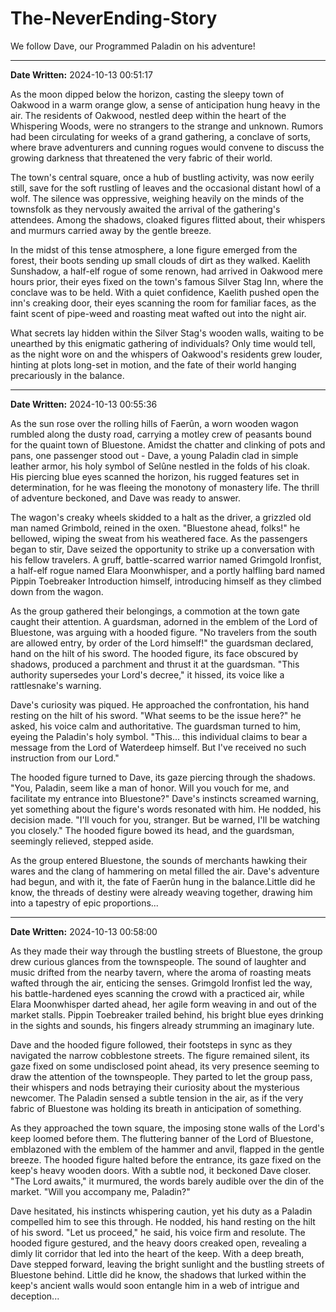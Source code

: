 # The-NeverEnding-Story

We follow Dave, our Programmed Paladin on his adventure!


---

**Date Written:** 2024-10-13 00:51:17

As the moon dipped below the horizon, casting the sleepy town of Oakwood in a warm orange glow, a sense of anticipation hung heavy in the air. The residents of Oakwood, nestled deep within the heart of the Whispering Woods, were no strangers to the strange and unknown. Rumors had been circulating for weeks of a grand gathering, a conclave of sorts, where brave adventurers and cunning rogues would convene to discuss the growing darkness that threatened the very fabric of their world.

The town's central square, once a hub of bustling activity, was now eerily still, save for the soft rustling of leaves and the occasional distant howl of a wolf. The silence was oppressive, weighing heavily on the minds of the townsfolk as they nervously awaited the arrival of the gathering's attendees. Among the shadows, cloaked figures flitted about, their whispers and murmurs carried away by the gentle breeze.

In the midst of this tense atmosphere, a lone figure emerged from the forest, their boots sending up small clouds of dirt as they walked. Kaelith Sunshadow, a half-elf rogue of some renown, had arrived in Oakwood mere hours prior, their eyes fixed on the town's famous Silver Stag Inn, where the conclave was to be held. With a quiet confidence, Kaelith pushed open the inn's creaking door, their eyes scanning the room for familiar faces, as the faint scent of pipe-weed and roasting meat wafted out into the night air.

What secrets lay hidden within the Silver Stag's wooden walls, waiting to be unearthed by this enigmatic gathering of individuals? Only time would tell, as the night wore on and the whispers of Oakwood's residents grew louder, hinting at plots long-set in motion, and the fate of their world hanging precariously in the balance.

---

**Date Written:** 2024-10-13 00:55:36

As the sun rose over the rolling hills of Faerûn, a worn wooden wagon rumbled along the dusty road, carrying a motley crew of peasants bound for the quaint town of Bluestone. Amidst the chatter and clinking of pots and pans, one passenger stood out - Dave, a young Paladin clad in simple leather armor, his holy symbol of Selûne nestled in the folds of his cloak. His piercing blue eyes scanned the horizon, his rugged features set in determination, for he was fleeing the monotony of monastery life. The thrill of adventure beckoned, and Dave was ready to answer.

The wagon's creaky wheels skidded to a halt as the driver, a grizzled old man named Grimbold, reined in the oxen. "Bluestone ahead, folks!" he bellowed, wiping the sweat from his weathered face. As the passengers began to stir, Dave seized the opportunity to strike up a conversation with his fellow travelers. A gruff, battle-scarred warrior named Grimgold Ironfist, a half-elf rogue named Elara Moonwhisper, and a portly halfling bard named Pippin Toebreaker Introduction himself, introducing himself as they climbed down from the wagon.

As the group gathered their belongings, a commotion at the town gate caught their attention. A guardsman, adorned in the emblem of the Lord of Bluestone, was arguing with a hooded figure. "No travelers from the south are allowed entry, by order of the Lord himself!" the guardsman declared, hand on the hilt of his sword. The hooded figure, its face obscured by shadows, produced a parchment and thrust it at the guardsman. "This authority supersedes your Lord's decree," it hissed, its voice like a rattlesnake's warning.

Dave's curiosity was piqued. He approached the confrontation, his hand resting on the hilt of his sword. "What seems to be the issue here?" he asked, his voice calm and authoritative. The guardsman turned to him, eyeing the Paladin's holy symbol. "This... this individual claims to bear a message from the Lord of Waterdeep himself. But I've received no such instruction from our Lord."

The hooded figure turned to Dave, its gaze piercing through the shadows. "You, Paladin, seem like a man of honor. Will you vouch for me, and facilitate my entrance into Bluestone?" Dave's instincts screamed warning, yet something about the figure's words resonated with him. He nodded, his decision made. "I'll vouch for you, stranger. But be warned, I'll be watching you closely." The hooded figure bowed its head, and the guardsman, seemingly relieved, stepped aside.

As the group entered Bluestone, the sounds of merchants hawking their wares and the clang of hammering on metal filled the air. Dave's adventure had begun, and with it, the fate of Faerûn hung in the balance.Little did he know, the threads of destiny were already weaving together, drawing him into a tapestry of epic proportions...

---

**Date Written:** 2024-10-13 00:58:00

As they made their way through the bustling streets of Bluestone, the group drew curious glances from the townspeople. The sound of laughter and music drifted from the nearby tavern, where the aroma of roasting meats wafted through the air, enticing the senses. Grimgold Ironfist led the way, his battle-hardened eyes scanning the crowd with a practiced air, while Elara Moonwhisper darted ahead, her agile form weaving in and out of the market stalls. Pippin Toebreaker trailed behind, his bright blue eyes drinking in the sights and sounds, his fingers already strumming an imaginary lute.

Dave and the hooded figure followed, their footsteps in sync as they navigated the narrow cobblestone streets. The figure remained silent, its gaze fixed on some undisclosed point ahead, its very presence seeming to draw the attention of the townspeople. They parted to let the group pass, their whispers and nods betraying their curiosity about the mysterious newcomer. The Paladin sensed a subtle tension in the air, as if the very fabric of Bluestone was holding its breath in anticipation of something.

As they approached the town square, the imposing stone walls of the Lord's keep loomed before them. The fluttering banner of the Lord of Bluestone, emblazoned with the emblem of the hammer and anvil, flapped in the gentle breeze. The hooded figure halted before the entrance, its gaze fixed on the keep's heavy wooden doors. With a subtle nod, it beckoned Dave closer. "The Lord awaits," it murmured, the words barely audible over the din of the market. "Will you accompany me, Paladin?"

Dave hesitated, his instincts whispering caution, yet his duty as a Paladin compelled him to see this through. He nodded, his hand resting on the hilt of his sword. "Let us proceed," he said, his voice firm and resolute. The hooded figure gestured, and the heavy doors creaked open, revealing a dimly lit corridor that led into the heart of the keep. With a deep breath, Dave stepped forward, leaving the bright sunlight and the bustling streets of Bluestone behind. Little did he know, the shadows that lurked within the keep's ancient walls would soon entangle him in a web of intrigue and deception...
